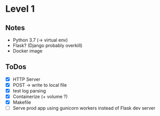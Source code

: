 # Level 1

## Notes

- Python 3.7 (-> virtual env)
- Flask? (Django probably overkill)
- Docker image


## ToDos

- [x] HTTP Server
- [x] POST -> write to local file
- [x] test log parsing
- [x] Containerize (+ volume ?)
- [x] Makefile
- [ ] Serve prod app using gunicorn workers instead of Flask dev server
